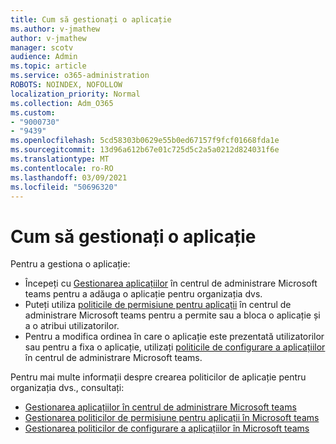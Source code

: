 ```yaml
---
title: Cum să gestionați o aplicație
ms.author: v-jmathew
author: v-jmathew
manager: scotv
audience: Admin
ms.topic: article
ms.service: o365-administration
ROBOTS: NOINDEX, NOFOLLOW
localization_priority: Normal
ms.collection: Adm_O365
ms.custom:
- "9000730"
- "9439"
ms.openlocfilehash: 5cd58303b0629e55b0ed67157f9fcf01668fda1e
ms.sourcegitcommit: 13d96a612b67e01c725d5c2a5a0212d824031f6e
ms.translationtype: MT
ms.contentlocale: ro-RO
ms.lasthandoff: 03/09/2021
ms.locfileid: "50696320"
---
```

# <a name="how-to-manage-an-app"></a>Cum să gestionați o aplicație

Pentru a gestiona o aplicație:

- Începeți cu [Gestionarea aplicațiilor](https://admin.teams.microsoft.com/policies/manage-apps) în centrul de administrare Microsoft teams pentru a adăuga o aplicație pentru organizația dvs.
- Puteți utiliza [politicile de permisiune pentru aplicații](https://admin.teams.microsoft.com/policies/app-permission) în centrul de administrare Microsoft teams pentru a permite sau a bloca o aplicație și a o atribui utilizatorilor.
- Pentru a modifica ordinea în care o aplicație este prezentată utilizatorilor sau pentru a fixa o aplicație, utilizați [politicile de configurare a aplicațiilor](https://admin.teams.microsoft.com/policies/app-setup) în centrul de administrare Microsoft teams.

Pentru mai multe informații despre crearea politicilor de aplicație pentru organizația dvs., consultați:

- [Gestionarea aplicațiilor în centrul de administrare Microsoft teams](https://docs.microsoft.com/MicrosoftTeams/manage-apps)
- [Gestionarea politicilor de permisiune pentru aplicații în Microsoft teams](https://docs.microsoft.com/microsoftteams/teams-app-permission-policies)
- [Gestionarea politicilor de configurare a aplicațiilor în Microsoft teams](https://docs.microsoft.com/microsoftteams/teams-app-setup-policies)

